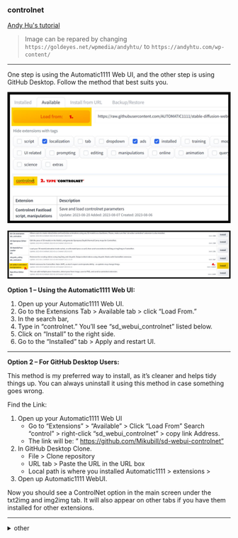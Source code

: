 
<!-- vim: set foldmethod=marker fmr=###,--- :-->

### controlnet

[Andy Hu's tutorial](https://andyhtu.com/how-to-install-controlnet-automatic1111-a-comprehensive-guide/)

> Image can be repared by changing `https://goldeyes.net/wpmedia/andyhtu/` to `https://andyhtu.com/wp-content/`

* * *

One step is using the Automatic1111 Web UI, and the other step is using GitHub Desktop. Follow the method that best suits you.

![Load ControlNet from Extension](images/Load-ControlNet-From-Extension.jpg)

![Find and Install SD WebUI ControlNet Manipulation Extension](images/find-and-install-sd-webui-controlnet-manipulation-extension.jpg)


**Option 1 – Using the Automatic1111 Web UI:**

1. Open up your Automatic1111 Web UI.
2. Go to the Extensions Tab > Available tab > click “Load From.”
3. In the search bar,
4. Type in “controlnet.” You’ll see “sd_webui_controlnet” listed below.
5. Click on “Install” to the right side.
6. Go to the “Installed” tab > Apply and restart UI.

* * *

**Option 2 – For GitHub Desktop Users:**

This method is my preferred way to install, as it’s cleaner and helps tidy things up. You can always uninstall it using this method in case something goes wrong.

Find the Link:

1. Open up your Automatic1111 Web UI  
   - Go to “Extensions” > “Available” > Click “Load From” Search “control” > right-click “sd_webui_controlnet” > copy link Address.
   - The link will be: ” https://github.com/Mikubill/sd-webui-controlnet”
2. In GitHub Desktop Clone.
   - File > Clone repository
   - URL tab > Paste the URL in the URL box
   - Local path is where you installed Automatic1111 > extensions >
3. Open up Automatic1111 WebUI.

Now you should see a ControlNet option in the main screen under the txt2img and img2img tab. It will also appear on other tabs if you have them installed for other extensions.

---

<details><summary>other</summary><br>

#### other

https://github.com/Mikubill/sd-webui-controlnet.git

cd ~/stable ... extensions/
git clone https://github.com/Mikubill/sd-webui-controlnet.git

there was  lot of downloading, but it looks like I chould have cloned it
https://huggingface.co/docs/hub/en/repositories-getting-started

https://github.com/lllyasviel/ControlNet/issues/149
try this
delete the Controlnet folder from your extensions. then after restarting Ui you have to do 2steps:
1.install it from url: paste https://github.com/lllyasviel/ControlNet.git
2.install it from available extensions. look for controlnet and install the one with 1200steps or more!


"st webui controlnet maniupulations" with 17000+ start





https://github.com/lllyasviel/ControlNet

install from URL


https://www.reddit.com/r/StableDiffusion/comments/119o71b/a1111_controlnet_extension_explained_like_youre_5/



downloaded all from https://huggingface.co/webui/ControlNet-modules-safetensors/tree/main
moved to extensions/contorlnet/models
restarted UI




https://www.reddit.com/r/StableDiffusion/comments/12na7ic/controlnet11_arrived_in_a1111_extension/


https://huggingface.co/lllyasviel/ControlNet-v1-1/tree/main



https://www.reddit.com/r/StableDiffusion/comments/11cwiv7/collected_notes_and_observations_on_controlnet/

---

</details>
